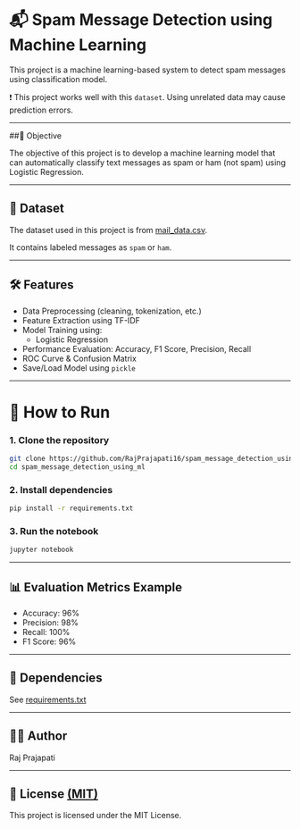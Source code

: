 # 📬 Spam Message Detection using Machine Learning

This project is a machine learning-based system to detect spam messages using classification model.

❗ This project works well with this `dataset`. Using unrelated data may cause prediction errors.

---

##🎯 Objective

The objective of this project is to develop a machine learning model that can automatically classify text messages as spam or ham (not spam) using Logistic Regression.

---

## 📁 Dataset

The dataset used in this project is from [mail_data.csv](mail_data.csv). 

It contains labeled messages as `spam` or `ham`.

---

## 🛠️ Features

- Data Preprocessing (cleaning, tokenization, etc.)
- Feature Extraction using TF-IDF
- Model Training using:
  - Logistic Regression
- Performance Evaluation: Accuracy, F1 Score, Precision, Recall
- ROC Curve & Confusion Matrix
- Save/Load Model using `pickle`

---

# 🧪 How to Run

### 1. Clone the repository

```bash
git clone https://github.com/RajPrajapati16/spam_message_detection_using_ml.git
cd spam_message_detection_using_ml
```

### 2. Install dependencies

```bash
pip install -r requirements.txt
```

### 3. Run the notebook

```bash
jupyter notebook
```

---

## 📊 Evaluation Metrics Example

- Accuracy: 96%
- Precision: 98%
- Recall: 100%
- F1 Score: 96%

---

## 📌 Dependencies

See [requirements.txt](requirements.txt)

---

## 🧑‍💻 Author

Raj Prajapati

---

## 📜 License [(MIT)](LICENSE)

This project is licensed under the MIT License.
